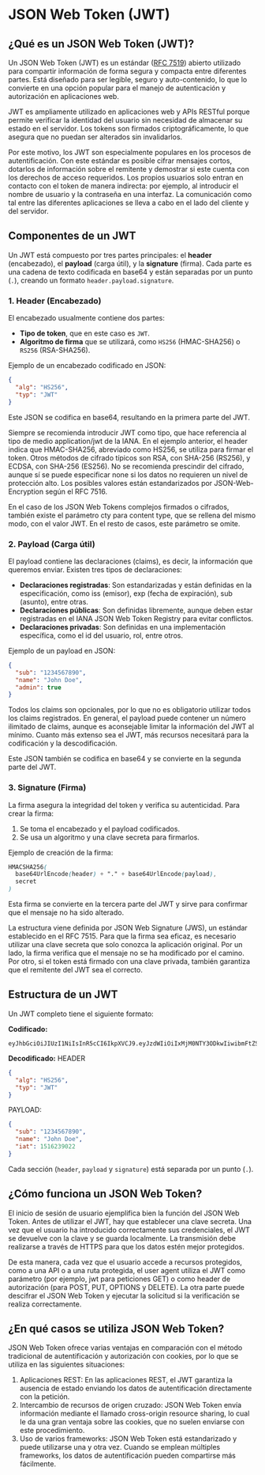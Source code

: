 # JSON Web Token (JWT)

## ¿Qué es un JSON Web Token (JWT)?

Un JSON Web Token (JWT) es un estándar ([RFC 7519](https://datatracker.ietf.org/doc/html/rfc7519)) abierto utilizado para compartir información de forma segura y compacta entre diferentes partes. Está diseñado para ser legible, seguro y auto-contenido, lo que lo convierte en una opción popular para el manejo de autenticación y autorización en aplicaciones web.

JWT es ampliamente utilizado en aplicaciones web y APIs RESTful porque permite verificar la identidad del usuario sin necesidad de almacenar su estado en el servidor. Los tokens son firmados criptográficamente, lo que asegura que no puedan ser alterados sin invalidarlos.

Por este motivo, los JWT son especialmente populares en los procesos de autentificación. Con este estándar es posible cifrar mensajes cortos, dotarlos de información sobre el remitente y demostrar si este cuenta con los derechos de acceso requeridos. Los propios usuarios solo entran en contacto con el token de manera indirecta: por ejemplo, al introducir el nombre de usuario y la contraseña en una interfaz. La comunicación como tal entre las diferentes aplicaciones se lleva a cabo en el lado del cliente y del servidor.

## Componentes de un JWT

Un JWT está compuesto por tres partes principales: el **header** (encabezado), el **payload** (carga útil), y la **signature** (firma). Cada parte es una cadena de texto codificada en base64 y están separadas por un punto (`.`), creando un formato `header.payload.signature`.

### 1. Header (Encabezado)

El encabezado usualmente contiene dos partes:
- **Tipo de token**, que en este caso es `JWT`.
- **Algoritmo de firma** que se utilizará, como `HS256` (HMAC-SHA256) o `RS256` (RSA-SHA256).

Ejemplo de un encabezado codificado en JSON:
```json
{
  "alg": "HS256",
  "typ": "JWT"
}
```

Este JSON se codifica en base64, resultando en la primera parte del JWT.

Siempre se recomienda introducir JWT como tipo, que hace referencia al tipo de medio application/jwt de la IANA. En el ejemplo anterior, el header indica que HMAC-SHA256, abreviado como HS256, se utiliza para firmar el token. Otros métodos de cifrado típicos son RSA, con SHA-256 (RS256), y ECDSA, con SHA-256 (ES256). No se recomienda prescindir del cifrado, aunque sí se puede especificar none si los datos no requieren un nivel de protección alto. Los posibles valores están estandarizados por JSON-Web-Encryption según el RFC 7516.

En el caso de los JSON Web Tokens complejos firmados o cifrados, también existe el parámetro cty para content type, que se rellena del mismo modo, con el valor JWT. En el resto de casos, este parámetro se omite.

### 2. Payload (Carga útil)

El payload contiene las declaraciones (claims), es decir, la información que queremos enviar. Existen tres tipos de declaraciones:

- **Declaraciones registradas**: Son estandarizadas y están definidas en la especificación, como iss (emisor), exp (fecha de expiración), sub (asunto), entre otras.
- **Declaraciones públicas**: Son definidas libremente, aunque deben estar registradas en el IANA JSON Web Token Registry para evitar conflictos.
- **Declaraciones privadas**: Son definidas en una implementación específica, como el id del usuario, rol, entre otros.

Ejemplo de un payload en JSON:

```json
{
  "sub": "1234567890",
  "name": "John Doe",
  "admin": true
}
```

Todos los claims son opcionales, por lo que no es obligatorio utilizar todos los claims registrados. En general, el payload puede contener un número ilimitado de claims, aunque es aconsejable limitar la información del JWT al mínimo. Cuanto más extenso sea el JWT, más recursos necesitará para la codificación y la descodificación.

Este JSON también se codifica en base64 y se convierte en la segunda parte del JWT.

### 3. Signature (Firma)

La firma asegura la integridad del token y verifica su autenticidad. Para crear la firma:

1. Se toma el encabezado y el payload codificados.
1. Se usa un algoritmo y una clave secreta para firmarlos.

Ejemplo de creación de la firma:

```scss
HMACSHA256(
  base64UrlEncode(header) + "." + base64UrlEncode(payload),
  secret
)
```

Esta firma se convierte en la tercera parte del JWT y sirve para confirmar que el mensaje no ha sido alterado.

La estructura viene definida por JSON Web Signature (JWS), un estándar establecido en el RFC 7515. Para que la firma sea eficaz, es necesario utilizar una clave secreta que solo conozca la aplicación original. Por un lado, la firma verifica que el mensaje no se ha modificado por el camino. Por otro, si el token está firmado con una clave privada, también garantiza que el remitente del JWT sea el correcto.

## Estructura de un JWT
Un JWT completo tiene el siguiente formato:

**Codificado:**
```
eyJhbGciOiJIUzI1NiIsInR5cCI6IkpXVCJ9.eyJzdWIiOiIxMjM0NTY3ODkwIiwibmFtZSI6IkpvaG4gRG9lIiwiaWF0IjoxNTE2MjM5MDIyfQ.SflKxwRJSMeKKF2QT4fwpMeJf36POk6yJV_adQssw5c
```

**Decodificado:**
HEADER
```json
{
  "alg": "HS256",
  "typ": "JWT"
}
```

PAYLOAD:
```json
{
  "sub": "1234567890",
  "name": "John Doe",
  "iat": 1516239022
}
```

Cada sección (`header`, `payload` y `signature`) está separada por un punto (`.`).

## ¿Cómo funciona un JSON Web Token?

El inicio de sesión de usuario ejemplifica bien la función del JSON Web Token. Antes de utilizar el JWT, hay que establecer una clave secreta. Una vez que el usuario ha introducido correctamente sus credenciales, el JWT se devuelve con la clave y se guarda localmente. La transmisión debe realizarse a través de HTTPS para que los datos estén mejor protegidos.

De esta manera, cada vez que el usuario accede a recursos protegidos, como a una API o a una ruta protegida, el user agent utiliza el JWT como parámetro (por ejemplo, jwt para peticiones GET) o como header de autorización (para POST, PUT, OPTIONS y DELETE). La otra parte puede descifrar el JSON Web Token y ejecutar la solicitud si la verificación se realiza correctamente.

## ¿En qué casos se utiliza JSON Web Token?

JSON Web Token ofrece varias ventajas en comparación con el método tradicional de autentificación y autorización con cookies, por lo que se utiliza en las siguientes situaciones:

1. Aplicaciones REST: En las aplicaciones REST, el JWT garantiza la ausencia de estado enviando los datos de autentificación directamente con la petición.
1. Intercambio de recursos de origen cruzado: JSON Web Token envía información mediante el llamado cross-origin resource sharing, lo cual le da una gran ventaja sobre las cookies, que no suelen enviarse con este procedimiento.
1. Uso de varios frameworks: JSON Web Token está estandarizado y puede utilizarse una y otra vez. Cuando se emplean múltiples frameworks, los datos de autentificación pueden compartirse más fácilmente.